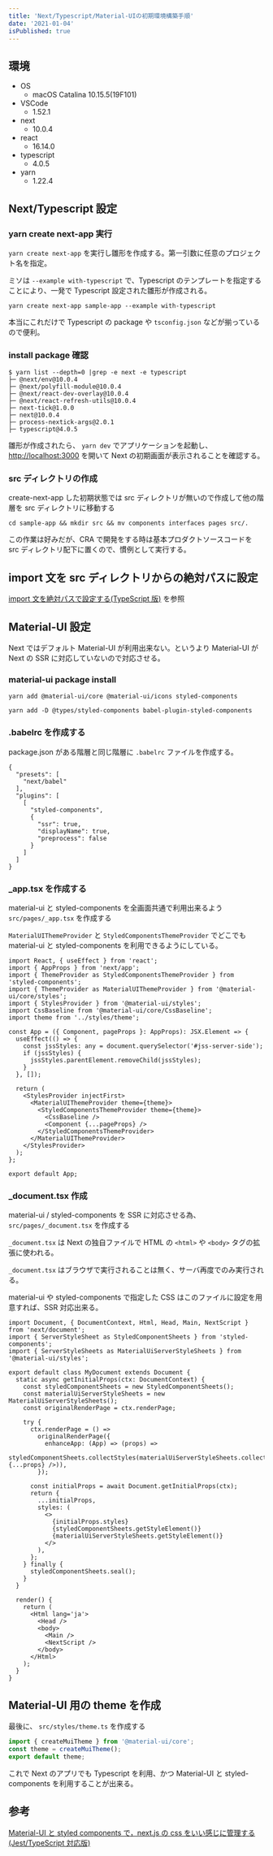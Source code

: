```yaml
---
title: 'Next/Typescript/Material-UIの初期環境構築手順'
date: '2021-01-04'
isPublished: true
---
```


## 環境

- OS
  - macOS Catalina 10.15.5(19F101)
- VSCode
  - 1.52.1
- next
  - 10.0.4
- react
  - 16.14.0
- typescript
  - 4.0.5
- yarn
  - 1.22.4

## Next/Typescript 設定

### yarn create next-app 実行

`yarn create next-app` を実行し雛形を作成する。第一引数に任意のプロジェクト名を指定。

ミソは `--example with-typescript` で、Typescript のテンプレートを指定することにより、一発で Typescript 設定された雛形が作成される。

```
yarn create next-app sample-app --example with-typescript
```

本当にこれだけで Typescript の package や `tsconfig.json` などが揃っているので便利。

### install package 確認

```
$ yarn list --depth=0 |grep -e next -e typescript
├─ @next/env@10.0.4
├─ @next/polyfill-module@10.0.4
├─ @next/react-dev-overlay@10.0.4
├─ @next/react-refresh-utils@10.0.4
├─ next-tick@1.0.0
├─ next@10.0.4
├─ process-nextick-args@2.0.1
├─ typescript@4.0.5
```

雛形が作成されたら、 `yarn dev` でアプリケーションを起動し、 [http://localhost:3000](http://localhost:3000) を開いて Next の初期画面が表示されることを確認する。

### src ディレクトリの作成

create-next-app した初期状態では src ディレクトリが無いので作成して他の階層を src ディレクトリに移動する

```
cd sample-app && mkdir src && mv components interfaces pages src/.
```

この作業は好みだが、CRA で開発をする時は基本プロダクトソースコードを src ディレクトリ配下に置くので、慣例として実行する。

## import 文を src ディレクトリからの絶対パスに設定

[import 文を絶対パスで設定する(TypeScript 版)](posts/typescript-import-absolute-path-settings) を参照

## Material-UI 設定

Next ではデフォルト Material-UI が利用出来ない。というより Material-UI が Next の SSR に対応していないので対応させる。

### material-ui package install

```
yarn add @material-ui/core @material-ui/icons styled-components
```

```
yarn add -D @types/styled-components babel-plugin-styled-components
```

### .babelrc を作成する

package.json がある階層と同じ階層に `.babelrc` ファイルを作成する。

```json:.babelrc
{
  "presets": [
    "next/babel"
  ],
  "plugins": [
    [
      "styled-components",
      {
        "ssr": true,
        "displayName": true,
        "preprocess": false
      }
    ]
  ]
}
```

### \_app.tsx を作成する

material-ui と styled-components を全画面共通で利用出来るよう `src/pages/_app.tsx` を作成する

`MaterialUIThemeProvider` と `StyledComponentsThemeProvider` でどこでも material-ui と styled-components を利用できるようにしている。

```jsx:_app.tsx
import React, { useEffect } from 'react';
import { AppProps } from 'next/app';
import { ThemeProvider as StyledComponentsThemeProvider } from 'styled-components';
import { ThemeProvider as MaterialUIThemeProvider } from '@material-ui/core/styles';
import { StylesProvider } from '@material-ui/styles';
import CssBaseline from '@material-ui/core/CssBaseline';
import theme from '../styles/theme';

const App = ({ Component, pageProps }: AppProps): JSX.Element => {
  useEffect(() => {
    const jssStyles: any = document.querySelector('#jss-server-side');
    if (jssStyles) {
      jssStyles.parentElement.removeChild(jssStyles);
    }
  }, []);

  return (
    <StylesProvider injectFirst>
      <MaterialUIThemeProvider theme={theme}>
        <StyledComponentsThemeProvider theme={theme}>
          <CssBaseline />
          <Component {...pageProps} />
        </StyledComponentsThemeProvider>
      </MaterialUIThemeProvider>
    </StylesProvider>
  );
};

export default App;
```

### \_document.tsx 作成

material-ui / styled-components を SSR に対応させる為、 `src/pages/_document.tsx` を作成する

`_document.tsx` は Next の独自ファイルで HTML の `<html>` や `<body>` タグの拡張に使われる。

`_document.tsx` はブラウザで実行されることは無く、サーバ再度でのみ実行される。

material-ui や styled-components で指定した CSS はこのファイルに設定を用意すれば、SSR 対応出来る。

```jsx:_document.tsx
import Document, { DocumentContext, Html, Head, Main, NextScript } from 'next/document';
import { ServerStyleSheet as StyledComponentSheets } from 'styled-components';
import { ServerStyleSheets as MaterialUiServerStyleSheets } from '@material-ui/styles';

export default class MyDocument extends Document {
  static async getInitialProps(ctx: DocumentContext) {
    const styledComponentSheets = new StyledComponentSheets();
    const materialUiServerStyleSheets = new MaterialUiServerStyleSheets();
    const originalRenderPage = ctx.renderPage;

    try {
      ctx.renderPage = () =>
        originalRenderPage({
          enhanceApp: (App) => (props) =>
            styledComponentSheets.collectStyles(materialUiServerStyleSheets.collect(<App {...props} />)),
        });

      const initialProps = await Document.getInitialProps(ctx);
      return {
        ...initialProps,
        styles: (
          <>
            {initialProps.styles}
            {styledComponentSheets.getStyleElement()}
            {materialUiServerStyleSheets.getStyleElement()}
          </>
        ),
      };
    } finally {
      styledComponentSheets.seal();
    }
  }

  render() {
    return (
      <Html lang='ja'>
        <Head />
        <body>
          <Main />
          <NextScript />
        </body>
      </Html>
    );
  }
}
```

## Material-UI 用の theme を作成

最後に、 `src/styles/theme.ts` を作成する

```ts:theme.ts
import { createMuiTheme } from '@material-ui/core';
const theme = createMuiTheme();
export default theme;
```

これで Next のアプリでも Typescript を利用、かつ Material-UI と styled-components を利用することが出来る。

## 参考

[Material-UI と styled components で，next.js の css をいい感じに管理する (Jest/TypeScript 対応版)](https://qiita.com/o3c9/items/2551820edc156704edba)
